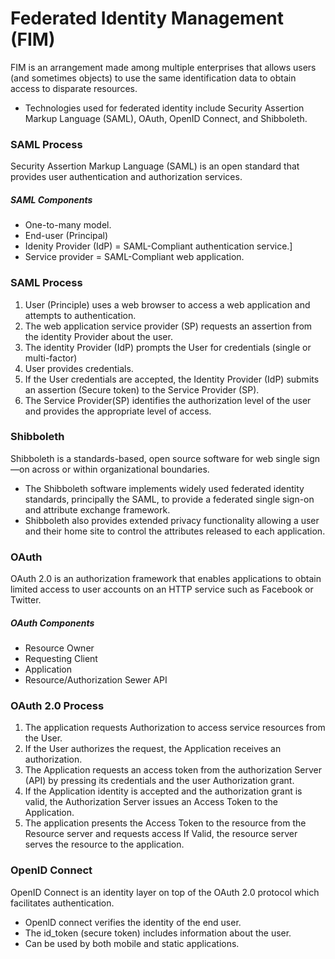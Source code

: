 # Federated Identity Management (FIM)
FIM is an arrangement made among multiple enterprises that allows users (and sometimes objects) to use the same identification data to obtain access to disparate resources.
* Technologies used for federated identity include Security Assertion Markup Language (SAML), OAuth, OpenID Connect, and Shibboleth.

### SAML Process
Security Assertion Markup Language (SAML) is an open standard that provides user authentication and authorization services.

##### SAML Components
* One-to-many model.
* End-user (Principal)
* Idenity Provider (IdP) = SAML-Compliant authentication service.]
* Service provider = SAML-Compliant web application.

### SAML Process
1. User (Principle) uses a web browser to access a web application and attempts to authentication.
2. The web application service provider (SP) requests an assertion from the identity Provider about the user.
3. The identity Provider (IdP) prompts the User for credentials (single or multi-factor)
4. User provides credentials.
5. If the User credentials are accepted, the Identity Provider (IdP) submits an assertion (Secure token) to the Service Provider (SP).
6. The Service Provider(SP) identifies the authorization level of the user and provides the appropriate level of access.

### Shibboleth
Shibboleth is a standards-based, open source software for web single sign—on across or within organizational boundaries.
* The Shibboleth software implements widely used federated identity standards, principally the SAML, to provide a federated
single sign-on and attribute exchange framework.
* Shibboleth also provides extended privacy functionality allowing a user and their home site to control the attributes released to each application.

### OAuth
OAuth 2.0 is an authorization framework that enables applications to obtain limited access to user accounts on an HTTP service such as Facebook or Twitter.

##### OAuth Components
* Resource Owner  
* Requesting Client
* Application
* Resource/Authorization Sewer API

### OAuth 2.0 Process
1. The application requests Authorization to access service resources from the User.
2. If the User authorizes the request, the Application receives an authorization.
3. The Application requests an access token from the authorization Server (API) by pressing its credentials and the user Authorization grant.
4. If the Application identity is accepted and the authorization grant is valid, the Authorization Server issues an Access Token to the Application.
5. The application presents the Access Token to the resource from the Resource server and requests access If Valid, the resource server serves the resource to the application.

### OpenID Connect
OpenID Connect is an identity layer on top of the OAuth 2.0 protocol which facilitates authentication.
* OpenlD connect verifies the identity of the end user.
* The id_token (secure token) includes information about the user.
* Can be used by both mobile and static applications.
